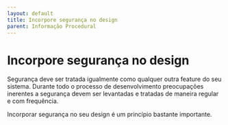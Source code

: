 ```yaml
---
layout: default
title: Incorpore segurança no design 
parent: Informação Procedural
---
```

# Incorpore segurança no design

Segurança deve ser tratada igualmente como qualquer outra feature do seu sistema. Durante
todo o processo de desenvolvimento preocupações inerentes a segurança devem ser levantadas e
tratadas de maneira regular e com frequência. 

Incorporar segurança no seu design é um princípio bastante importante.

